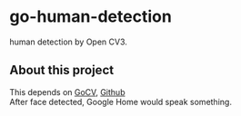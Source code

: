 # go-human-detection
human detection by Open CV3.

## About this project
This depends on [GoCV](https://gocv.io/), [Github](https://github.com/hybridgroup/gocv)  
After face detected, Google Home would speak something.
